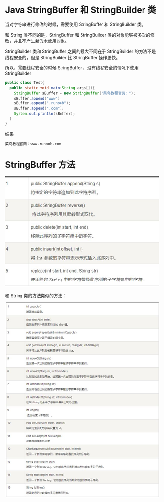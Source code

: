 # Java StringBuffer 和 StringBuilder 类

当对字符串进行修改的时候，需要使用 StringBuffer 和 StringBuilder 类。

和 String 类不同的是，StringBuffer 和 StringBuilder 类的对象能够被多次的修改，并且不产生新的未使用对象。

StringBuilder 类和 StringBuffer 之间的最大不同在于 StringBuilder 的方法不是线程安全的，但是 StringBuilder 比 StringBuffer 操作更快。

所以，需要线程安全的时候 StringBuffer ，没有线程安全的情况下使用 StringBuilder

```java
public class Test{
  public static void main(String args[]){
    StringBuffer sBuffer = new StringBuffer("菜鸟教程官网：");
    sBuffer.append("www");
    sBuffer.append(".runoob");
    sBuffer.append(".com");
    System.out.println(sBuffer);  
  }
}
```
结果
```
菜鸟教程官网：www.runoob.com
```

# StringBuffer 方法

![string buffer funcs](../../Source/StringBufferFuncs_1.JPG)

和 String 类的方法类似的方法：

![string buffer fucs](../../Source/StringBufferFuncs_2.JPG)